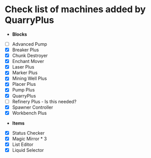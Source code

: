# Check list of machines added by QuarryPlus

* **Blocks**
- [ ] Advanced Pump
- [x] Breaker Plus
- [x] Chunk Destroyer
- [x] Enchant Mover
- [x] Laser Plus
- [x] Marker Plus
- [x] Mining Well Plus
- [x] Placer Plus
- [x] Pump Plus
- [x] QuarryPlus
- [ ] Refinery Plus - Is this needed?
- [x] Spawner Controller
- [x] Workbench Plus

* **Items**
- [x] Status Checker
- [x] Magic Mirror * 3
- [x] List Editor
- [x] Liquid Selector
